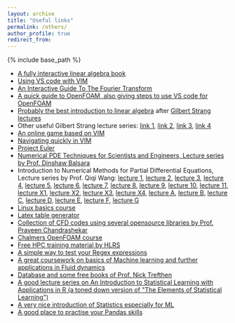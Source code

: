 ```yaml
---
layout: archive
title: "Useful links"
permalink: /others/
author_profile: true
redirect_from:
---
```


{% include base_path %}


* [A fully interactive linear algebra book](http://immersivemath.com/ila/index.html)
* [Using VS code with VIM](https://www.barbarianmeetscoding.com/blog/2019/02/08/boost-your-coding-fu-with-vscode-and-vim)
* [An Interactive Guide To The Fourier Transform](https://betterexplained.com/articles/an-interactive-guide-to-the-fourier-transform/)
* [A quick guide to OpenFOAM, also giving steps to use VS code for OpenFOAM](http://www.probabilisticmoney.com/?page_id=84)
* [Probably the best introduction to linear algebra](https://www.youtube.com/watch?v=fNk_zzaMoSs&list=PLZHQObOWTQDPD3MizzM2xVFitgF8hE_ab) after [Gilbert Strang lectures](https://ocw.mit.edu/courses/mathematics/18-06-linear-algebra-spring-2010/)
* Other useful Gilbert Strang lecture series: [link 1](https://ocw.mit.edu/courses/mathematics/18-085-computational-science-and-engineering-i-fall-2008), [link 2](https://ocw.mit.edu/courses/mathematics/18-086-mathematical-methods-for-engineers-ii-spring-2006/), [link 3](https://ocw.mit.edu/resources/res-18-009-learn-differential-equations-up-close-with-gilbert-strang-and-cleve-moler-fall-2015/index.html), [link 4](https://ocw.mit.edu/courses/mathematics/18-065-matrix-methods-in-data-analysis-signal-processing-and-machine-learning-spring-2018/index.htm)
* [An online game based on VIM](https://vim-adventures.com/)
* [Navigating quickly in VIM](https://jdhao.github.io/2019/06/26/movement_navigation_inside_nvim/)
* [Project Euler](https://projecteuler.net/)
* [Numerical PDE Techniques for Scientists and Engineers, Lecture series by Prof. Dinshaw Balsara](https://www3.nd.edu/~dbalsara/Numerical-PDE-Course/)
* Introduction to Numerical Methods for Partial Differential Equations, Lecture series by Prof. Qiqi Wang: [lecture 1](https://www.youtube.com/playlist?list=PLcqHTXprNMIO5utpU-GcEgcyTJ_2Po-JK), [lecture 2](https://www.youtube.com/playlist?list=PLcqHTXprNMIMfCAyTYJKQzWcGNMT47L7-), [lecture 3](https://www.youtube.com/playlist?list=PLcqHTXprNMIPzZOs3egp-4Ohbx7KVa3IU), [lecture 4](https://www.youtube.com/playlist?list=PLcqHTXprNMIO_ORi2fDr7LvmZ5ywB_LOJ), [lecture 5](https://www.youtube.com/playlist?list=PLcqHTXprNMIOMHHhelzsQiU-E2l98WuNJ), [lecture 6](https://www.youtube.com/playlist?list=PLcqHTXprNMINM8Q8JPd2HMH4b3Fe0UO9v), [lecture 7](https://www.youtube.com/playlist?list=PLcqHTXprNMIMAtBJh4n3YE4LJdzBKWEqA), [lecture 8](https://www.youtube.com/playlist?list=PLcqHTXprNMIMm8jpb_iCK91AnBMV5n9Jb), [lecture 9](https://www.youtube.com/playlist?list=PLcqHTXprNMIMgKp_dzpa6FrY8PAwQqVUm), [lecture 10](https://www.youtube.com/playlist?list=PLcqHTXprNMINPqNsqRgv-P084RBHCGjpe), [lecture 11](https://www.youtube.com/playlist?list=PLcqHTXprNMIML1S5lhvgrhCcC1eeBxBUq), [lecture X1](https://www.youtube.com/playlist?list=PLcqHTXprNMINoRglUGmKpftHSgiFG71G_), [lecture X2](https://www.youtube.com/playlist?list=PLcqHTXprNMINfyW6MOy1n4mnecnsoC7uK), [lecture X3](https://www.youtube.com/playlist?list=PLcqHTXprNMIPXfmRti8tLCtKbLLzfYN5k), [lecture X4](https://www.youtube.com/playlist?list=PLcqHTXprNMIPwiMg7zXg-QsgrDCikCIMl), [lecture A](https://www.youtube.com/playlist?list=PLcqHTXprNMIPkcYXRwhxHXxcNUYZR7ZHi), [lecture B](https://www.youtube.com/playlist?list=PLcqHTXprNMIPURdztCx6jaIjmVHueEA2z), [lecture C](https://www.youtube.com/playlist?list=PLcqHTXprNMIMYhxsPkvFF2CKSGs3mYjI5), [lecture D](https://www.youtube.com/playlist?list=PLcqHTXprNMIOT1zgn_ZIQNasyf3Ngdiem), [lecture E](https://www.youtube.com/playlist?list=PLcqHTXprNMIP_K6SoWMXGpPom9zmlWRyD), [lecture F](https://www.youtube.com/playlist?list=PLcqHTXprNMIMtUtpM6wVfCmoM9mct4W1n), [lecture G](https://www.youtube.com/playlist?list=PLcqHTXprNMINSc1n62_-SYUF963y_vYTT)
* [Linux basics course](https://www.youtube.com/playlist?list=PLtK75qxsQaMLZSo7KL-PmiRarU7hrpnwK)
* [Latex table generator](https://www.tablesgenerator.com/)
* [Collection of CFD codes using several opensource libraries by Prof. Praveen Chandrashekar](https://github.com/cpraveen/cfdlab)
* [Chalmers OpenFOAM course](http://www.tfd.chalmers.se/~hani/kurser/OS_CFD/)
* [Free HPC training material by HLRS](https://www.hlrs.de/about-us/media-publications/teaching-training-material/)
* [A simple way to test your Regex expressions](https://regex101.com/)
* [A great coursework on basics of Machine learning and further applications in Fluid dynamics](http://databookuw.com/)
* [Database and some free books of Prof. Nick Trefthen](https://people.maths.ox.ac.uk/trefethen)
* [A good lecture series on An Introduction to Statistical Learning with Applications in R (a toned down version of "The Elements of Statistical Learning")](https://www.dataschool.io/15-hours-of-expert-machine-learning-videos/)
* [A very nice introduction of Statistics especially for ML](https://www.youtube.com/playlist?list=PLblh5JKOoLUK0FLuzwntyYI10UQFUhsY9)
* [A good place to practise your Pandas skills](https://github.com/guipsamora/pandas_exercises)
